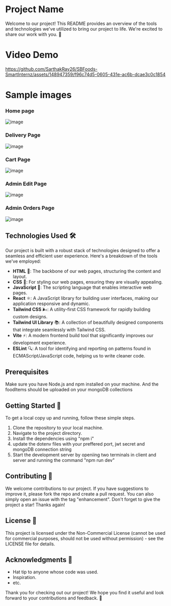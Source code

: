 # Project Name

Welcome to our project! This README provides an overview of the tools and technologies we've utilized to bring our project to life. We're excited to share our work with you. 🚀

# Video Demo

https://github.com/SarthakRay26/SBFoods-SmartInternz/assets/148947359/f96c74d5-0605-431e-ac6b-dcae3c0c1854

# Sample images

### Home page

![image](https://github.com/SarthakRay26/SBFoods-SmartInternz/assets/148947359/2bc74480-87af-4d0b-ab26-b2d758fe82a4)


### Delivery Page

![image](https://github.com/SarthakRay26/SBFoods-SmartInternz/assets/148947359/72d8bbf6-571d-45d9-93dd-1014f98fc95c)

### Cart Page

![image](https://github.com/SarthakRay26/SBFoods-SmartInternz/assets/148947359/71c9d031-3bc7-437a-b25c-7d2dfb7c99f4)

### Admin Edit Page

![image](https://github.com/SarthakRay26/SBFoods-SmartInternz/assets/148947359/20f98533-6e35-41ba-9e25-355f430e4a31)

### Admin Orders Page

![image](https://github.com/SarthakRay26/SBFoods-SmartInternz/assets/148947359/89b8d1ab-6165-4547-beb0-c3a0f9540cca)

## Technologies Used 🛠️

Our project is built with a robust stack of technologies designed to offer a seamless and efficient user experience. Here's a breakdown of the tools we've employed:

- **HTML** 📄: The backbone of our web pages, structuring the content and layout.
- **CSS** 🎨: For styling our web pages, ensuring they are visually appealing.
- **JavaScript** 📜: The scripting language that enables interactive web pages.
- **React** ⚛️: A JavaScript library for building user interfaces, making our application responsive and dynamic.
- **Tailwind CSS** 🌬️: A utility-first CSS framework for rapidly building custom designs.
- **Tailwind UI Library** 📚: A collection of beautifully designed components that integrate seamlessly with Tailwind CSS.
- **Vite** ⚡: A modern frontend build tool that significantly improves our development experience.
- **ESLint** 🔍: A tool for identifying and reporting on patterns found in ECMAScript/JavaScript code, helping us to write cleaner code.

## Prerequisites

Make sure you have Node.js and npm installed on your machine. And the foodItems should be uploaded on your mongoDB collections

## Getting Started 🚀

To get a local copy up and running, follow these simple steps.

1. Clone the repository to your local machine.
2. Navigate to the project directory.
3. Install the dependencies using "npm i"
4. update the dotenv files with your preffered port, jwt secret and mongoDB connection string
5. Start the development server by openiing two terminals in client and server and running the command "npm run dev"

## Contributing 🤝

We welcome contributions to our project. If you have suggestions to improve it, please fork the repo and create a pull request. You can also simply open an issue with the tag "enhancement". Don't forget to give the project a star! Thanks again!

## License 📝

This project is licensed under the Non-Commercial License (cannot be used for commercial purposes, should not be used without permission) - see the LICENSE file for details.

## Acknowledgments 🎉

-  Hat tip to anyone whose code was used.
-  Inspiration.
-  etc.

Thank you for checking out our project! We hope you find it useful and look forward to your contributions and feedback. 🌟
